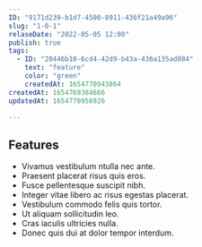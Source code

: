 ```yaml
---
ID: "9171d239-b1d7-4500-8911-436f21a49a96"
slug: "1-0-1"
relaseDate: "2022-05-05 12:00"
publish: true
tags:
  - ID: "20446b10-6cd4-42d9-b43a-436a135ad884"
    text: "feature"
    color: "green"
    createdAt: 1654770943864
createdAt: 1654769384666
updatedAt: 1654770956926

---
```

Features
-----


*   Vivamus vestibulum ntulla nec ante.
*   Praesent placerat risus quis eros.
*   Fusce pellentesque suscipit nibh.
*   Integer vitae libero ac risus egestas placerat.
*   Vestibulum commodo felis quis tortor.
*   Ut aliquam sollicitudin leo.
*   Cras iaculis ultricies nulla.
*   Donec quis dui at dolor tempor interdum.